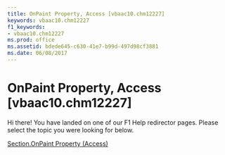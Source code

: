```yaml
---
title: OnPaint Property, Access [vbaac10.chm12227]
keywords: vbaac10.chm12227
f1_keywords:
- vbaac10.chm12227
ms.prod: office
ms.assetid: bdede645-c630-41e7-b99d-497d98cf3881
ms.date: 06/08/2017
---
```



# OnPaint Property, Access [vbaac10.chm12227]

Hi there! You have landed on one of our F1 Help redirector pages. Please select the topic you were looking for below.

[Section.OnPaint Property (Access)](http://msdn.microsoft.com/library/ecc8a106-3aff-e0e2-3e7b-86a793cc6f7e%28Office.15%29.aspx)

